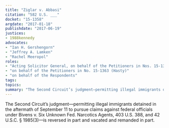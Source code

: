 ```yaml
---
title: "Ziglar v. Abbasi"
citation: "582 U.S. ___"
docket: "15-1358"
argdate: "2017-01-18"
publishdate: "2017-06-19"
justices:
- 1988kennedy
advocates:
- "Ian H. Gershengorn"
- "Jeffrey A. Lamken"
- "Rachel Meeropol"
roles:
- "Acting Solicitor General, on behalf of the Petitioners in Nos. 15-1358 and 15-1359 (Ziglar and Ashcroft)"
- "on behalf of the Petitioners in No. 15-1363 (Hasty)"
- "on behalf of the Respondents"
tags:
topics:
summary: "The Second Circuit’s judgment—permitting illegal immigrants detained in the aftermath of September 11 to pursue claims against federal officials under Bivens v. Six Unknown Fed. Narcotics Agents, 403 U.S. 388, and 42 U.S.C. § 1985(3)—is reversed in part and vacated and remanded in part."
---
```

The Second Circuit’s judgment—permitting illegal immigrants detained in the aftermath of September 11 to pursue claims against federal officials under Bivens v. Six Unknown Fed. Narcotics Agents, 403 U.S. 388, and 42 U.S.C. § 1985(3)—is reversed in part and vacated and remanded in part.


